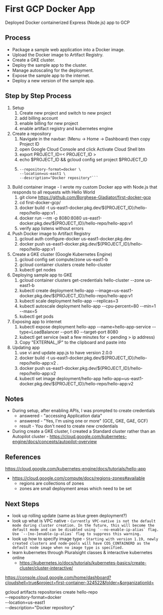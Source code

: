 # First GCP Docker App 
Deployed Docker containerized Express (Node.js) app to GCP

## Process
- Package a sample web application into a Docker image.
- Upload the Docker image to Artifact Registry.
- Create a GKE cluster.
- Deploy the sample app to the cluster.
- Manage autoscaling for the deployment.
- Expose the sample app to the internet.
- Deploy a new version of the sample app.

## Step by Step Process
1. Setup
	1. Create new project and switch to new project
	2. add billing account
	3. enable billing for new project
	4. enable artifact registry and kubernetes engine
2. Create a repository
	1. Navigate in the navbar: (Menu -> Home -> Dashboard) then copy Project ID
	2. open Google Cloud Console and click Activate Cloud Shell btn
	3. export PROJECT_ID=< PROJECT_ID >
	4. echo $PROJECT_ID && gcloud config set project $PROJECT_ID
	5. ```gcloud artifacts repositories create hello-repo \
	   --repository-format=docker \
	   --location=us-east1 \
	   --description="Docker repository"```
3. Build container image - I wrote my custom Docker app with Node.js that responds to all requests with Hello World
	1. git clone https://github.com/Borghese-Gladiator/first-docker-gcp
	2. cd first-docker-gcp/
	3. docker build -t us-east1-docker.pkg.dev/${PROJECT_ID}/hello-repo/hello-app:v1 .
	4. docker run --rm -p 8080:8080 us-east1-docker.pkg.dev/${PROJECT_ID}/hello-repo/hello-app:v1
	5. verify app listens without errors
4. Push Docker image to Artifact Registry
	1. gcloud auth configure-docker us-east1-docker.pkg.dev
	2. docker push us-east1-docker.pkg.dev/${PROJECT_ID}/hello-repo/hello-app:v1
5. Create a GKE cluster (Google Kubernetes Engine)
	1. gcloud config set compute/zone us-east1-b
	2. gcloud container clusters create hello-cluster
	3. kubectl get nodes
6. Deploying sample app to GKE
	1. gcloud container clusters get-credentials hello-cluster --zone us-east1-b
	2. kubectl create deployment hello-app --image=us-east1-docker.pkg.dev/${PROJECT_ID}/hello-repo/hello-app:v1
	3. kubectl scale deployment hello-app --replicas=3
	4. kubectl autoscale deployment hello-app --cpu-percent=80 --min=1 --max=5
	5. kubectl get pods
7. Exposing app to internet
	1. kubectl expose deployment hello-app --name=hello-app-service --type=LoadBalancer --port 80 --target-port 8080
	2. kubectl get service (wait a few minutes for < pending > ip address)
	3. Copy "EXTERNAL_IP" to the clipboard and paste into
8. Updating app
	1. use vi and update app.js to have version 2.0.0
	2. docker build -t us-east1-docker.pkg.dev/${PROJECT_ID}/hello-repo/hello-app:v2 .
	3. docker push us-east1-docker.pkg.dev/${PROJECT_ID}/hello-repo/hello-app:v2
	4. kubectl set image deployment/hello-app hello-app=us-east1-docker.pkg.dev/${PROJECT_ID}/hello-repo/hello-app:v2

## Notes
- During setup, after enabling APIs, I was prompted to create credentials
	- answered - "accessing Application data"
	- answered - "Yes, I'm using one or more" (GCE, GKE, GAE, GCF)
	- result - You don't need to create new credentials
- During create a GKE cluster, I created a Standard cluster rather than an Autopilot cluster - https://cloud.google.com/kubernetes-engine/docs/concepts/autopilot-overview

## References
https://cloud.google.com/kubernetes-engine/docs/tutorials/hello-app
- https://cloud.google.com/compute/docs/regions-zones#available
	- regions are collections of zones
	- zones are small deployment areas which need to be set

## Next Steps
- look up rolling update (same as blue green deployment?)
- look up what is VPC native - ```Currently VPC-native is not the default mode during cluster creation. In the future, this will become the default mode and can be disabled using `--no-enable-ip-alias` flag. Use `--[no-]enable-ip-alias` flag to suppress this warning.```
- look up how to specify image type - ```Starting with version 1.19, newly created clusters and node-pools will have COS_CONTAINERD as the default node image when no image type is specified.```
- learn kubernetes through Pluralsight classes & interactive kubernetes online
	- https://kubernetes.io/docs/tutorials/kubernetes-basics/create-cluster/cluster-interactive/


https://console.cloud.google.com/home/dashboard?cloudshell=true&project=first-container-324522&folder=&organizationId=


gcloud artifacts repositories create hello-repo \
   --repository-format=docker \
   --location=us-east1 \
   --description="Docker repository"